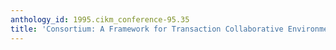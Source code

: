 ```yaml
---
anthology_id: 1995.cikm_conference-95.35
title: 'Consortium: A Framework for Transaction Collaborative Environments'
---
```


